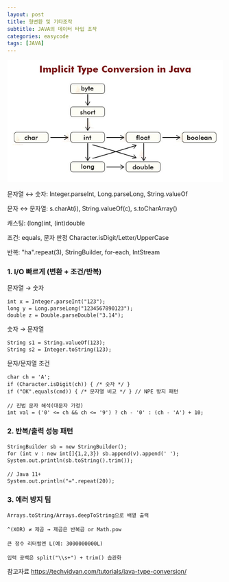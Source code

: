 ```yaml
---
layout: post
title: 형변환 및 기타조작
subtitle: JAVA의 데이터 타입 조작
categories: easycode
tags: [JAVA]
---
```



![banner](/assets/images/0814/(type)banner.jpg)

문자열 ↔ 숫자: Integer.parseInt, Long.parseLong, String.valueOf

문자 ↔ 문자열: s.charAt(i), String.valueOf(c), s.toCharArray()

캐스팅: (long)int, (int)double

조건: equals, 문자 판정 Character.isDigit/Letter/UpperCase

반복: "ha".repeat(3), StringBuilder, for-each, IntStream

### 1. I/O 빠르게 (변환 + 조건/반복)

문자열 → 숫자

    int x = Integer.parseInt("123");
    long y = Long.parseLong("1234567890123");
    double z = Double.parseDouble("3.14");


숫자 → 문자열

    String s1 = String.valueOf(123);
    String s2 = Integer.toString(123);


문자/문자열 조건

    char ch = 'A';
    if (Character.isDigit(ch)) { /* 숫자 */ }
    if ("OK".equals(cmd)) { /* 문자열 비교 */ } // NPE 방지 패턴

    // 진법 문자 해석(대문자 가정)
    int val = ('0' <= ch && ch <= '9') ? ch - '0' : (ch - 'A') + 10;


### 2. 반복/출력 성능 패턴

    StringBuilder sb = new StringBuilder();
    for (int v : new int[]{1,2,3}) sb.append(v).append(' ');
    System.out.println(sb.toString().trim());

    // Java 11+
    System.out.println("=".repeat(20));


### 3. 에러 방지 팁

    Arrays.toString/Arrays.deepToString으로 배열 출력

    ^(XOR) ≠ 제곱 → 제곱은 반복곱 or Math.pow

    큰 정수 리터럴엔 L(예: 3000000000L)

    입력 공백은 split("\\s+") + trim() 습관화





참고자료
https://techvidvan.com/tutorials/java-type-conversion/

